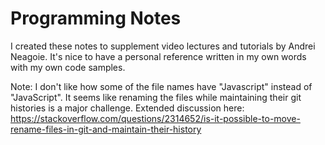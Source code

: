 # Programming Notes

I created these notes to supplement video lectures and tutorials by Andrei Neagoie. It's nice to have a personal reference written in my own words with my own code samples. 

Note: I don't like how some of the file names have "Javascript" instead of "JavaScript". It seems like renaming the files while maintaining their git histories is a major challenge. Extended discussion here: https://stackoverflow.com/questions/2314652/is-it-possible-to-move-rename-files-in-git-and-maintain-their-history



